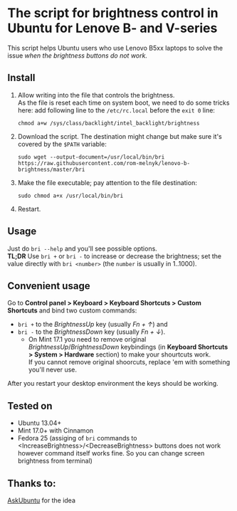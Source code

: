 # The script for brightness control in Ubuntu for Lenove B- and V-series

This script helps Ubuntu users who use Lenovo B5xx laptops to solve the issue _when the brightness buttons do not work._



## Install

1. Allow writing into the file that controls the brightness.  
   As the file is reset each time on system boot, we need to do some tricks here:
   add following line to the `/etc/rc.local` before the `exit 0` line:  
   ```
   chmod a+w /sys/class/backlight/intel_backlight/brightness
   ```
2. Download the script. The destination might change but make sure it's covered by the `$PATH` variable:  
   ```
   sudo wget --output-document=/usr/local/bin/bri https://raw.githubusercontent.com/rom-melnyk/lenovo-b-brightness/master/bri
   ```
3. Make the file executable; pay attention to the file destination:  
   ```
   sudo chmod a+x /usr/local/bin/bri
   ```
4. Restart.



## Usage

Just do `bri --help` and you'll see possible options.  
**TL;DR**
Use `bri +` or `bri -` to increase or decrease the brightness; set the value directly with `bri <number>` (the `number` is usually in 1..1000).



## Convenient usage

Go to **Control panel > Keyboard > Keyboard Shortcuts > Custom Shortcuts** and bind two custom commands:
* `bri +` to the _BrightnessUp_ key (usually _Fn + &uarr;_) and
* `bri -` to the _BrightnessDown_ key (usually _Fn + &darr;_).
  * On Mint 17.1 you need to remove original _BrightnessUp_/_BrightnessDown_ keybindings (in **Keyboard Shortcuts > System > Hardware** section) to make your shourtcuts work.  
   If you cannot remove original shoorcuts, replace 'em with something you'll never use.

After you restart your desktop environment the keys should be working.



## Tested on

* Ubuntu 13.04+
* Mint 17.0+ with Cinnamon
* Fedora 25 (assiging of `bri` commands to \<IncreaseBrightness\>/\<DecreaseBrightness\> buttons does not work however command itself works fine. So you can change screen brightness from terminal)



## Thanks to:

[AskUbuntu](http://askubuntu.com/) for the idea

